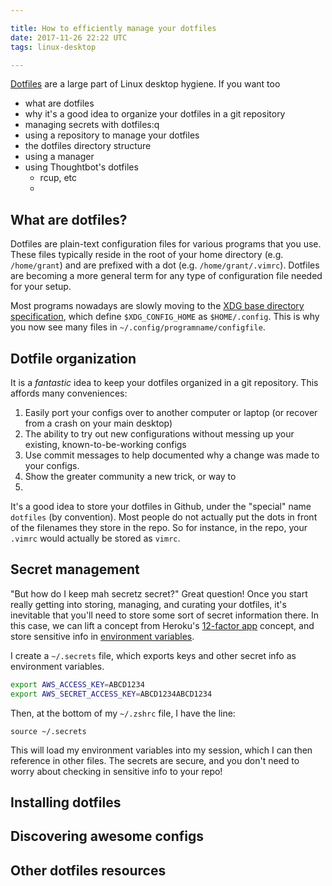 ```yaml
---

title: How to efficiently manage your dotfiles
date: 2017-11-26 22:22 UTC
tags: linux-desktop

---
```


[Dotfiles](https://thoughtbot.com/upcase/videos/intro-to-dotfiles) are a large part of Linux desktop hygiene.  If you want too

* what are dotfiles
* why it's a good idea to organize your dotfiles in a git repository
* managing secrets with dotfiles:q
* using a repository to manage your dotfiles
* the dotfiles directory structure
* using a manager
* using Thoughtbot's dotfiles
  * rcup, etc
  *

## What are dotfiles?

Dotfiles are plain-text configuration files for various programs that you use.  These files typically reside in the root of your home directory (e.g. `/home/grant`) and are prefixed with a dot (e.g. `/home/grant/.vimrc`).  Dotfiles are becoming a more general term for any type of configuration file needed for your setup.

Most programs nowadays are slowly moving to the [XDG base directory specification](https://standards.freedesktop.org/basedir-spec/basedir-spec-latest.html), which define `$XDG_CONFIG_HOME` as `$HOME/.config`.  This is why you now see many files in `~/.config/programname/configfile`.

## Dotfile organization

It is a *fantastic* idea to keep your dotfiles organized in a git repository.  This affords many conveniences:

1. Easily port your configs over to another computer or laptop (or recover from a crash on your main desktop)
2. The ability to try out new configurations without messing up your existing, known-to-be-working configs
3. Use commit messages to help documented why a change was made to your configs.
4. Show the greater community a new trick, or way to
5.


It's a good idea to store your dotfiles in Github, under the "special" name `dotfiles` (by convention).   Most people do not actually put the dots in front of the filenames they store in the repo.   So for instance, in the repo, your `.vimrc` would actually be stored as `vimrc`.


## Secret management

"But how do I keep mah secretz secret?" Great question!  Once you start really getting into storing, managing, and curating your dotfiles, it's inevitable that you'll need to store some sort of secret information there.  In this case, we can lift a concept from Heroku's [12-factor app](https://12factor.net/) concept, and store sensitive info in [environment variables](https://12factor.net/config).

I create a `~/.secrets` file, which exports keys and other secret info as environment variables.

```bash
export AWS_ACCESS_KEY=ABCD1234
export AWS_SECRET_ACCESS_KEY=ABCD1234ABCD1234
```

Then, at the bottom of my `~/.zshrc` file, I have the line:

```
source ~/.secrets
```

This will load my environment variables into my session, which I can then reference in other files.  The secrets are secure, and you don't need to worry about checking in sensitive info to your repo!


## Installing dotfiles

## Discovering awesome configs


## Other dotfiles resources





